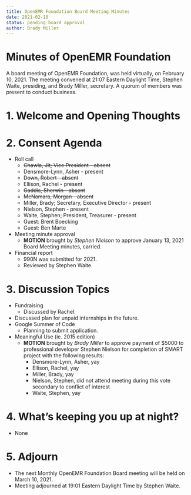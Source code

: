 ```yaml
---
title: OpenEMR Foundation Board Meeting Minutes
date: 2021-02-10
status: pending board approval
author: Brady Miller
---
```


# Minutes of OpenEMR Foundation

A board meeting of OpenEMR Foundation, was held virtually, on February 10, 2021. The meeting
convened at 21:07 Eastern Daylight Time, Stephen Waite, presiding, and Brady Miller,
secretary. A quorum of members was present to conduct business.

# 1. Welcome and Opening Thoughts

# 2. Consent Agenda
  - Roll call
    - ~~Chawla, Jit; Vice President - absent~~
    - Densmore-Lynn, Asher - present
    - ~~Down, Robert - absent~~
    - Ellison, Rachel - present
    - ~~Gaddis, Sherwin - absent~~
    - ~~McNamara, Morgan - absent~~
    - Miller, Brady; Secretary, Executive Director - present
    - Nielson, Stephen - present
    - Waite, Stephen; President, Treasurer - present
    - Guest: Brent Boecking
    - Guest: Ben Marte
  - Meeting minute approval
    - **MOTION** brought by _Stephen Nielson_ to approve January 13, 2021 Board Meeting minutes, carried.
  - Financial report
    - 990N was submitted for 2021.
    - Reviewed by Stephen Waite.

# 3. Discussion Topics
  - Fundraising
    - Discussed by Rachel.
  - Discussed plan for unpaid internships in the future.
  - Google Summer of Code
    - Planning to submit application.
  - Meaningful Use (ie. 2015 edition)
    - **MOTION** brought by _Brady Miller_ to approve payment of $5000 to professional developer Stephen Nielson for completion of SMART project with the following results:
      - Densmore-Lynn, Asher, yay
      - Ellison, Rachel, yay
      - Miller, Brady, yay
      - Nielson, Stephen, did not attend meeting during this vote secondary to conflict of interest
      - Waite, Stephen, yay

# 4. What’s keeping you up at night?
  - None

# 5. Adjourn
  - The next Monthly OpenEMR Foundation Board meeting will be held on March 10, 2021.
  - Meeting adjourned at 19:01 Eastern Daylight Time by Stephen Waite.
